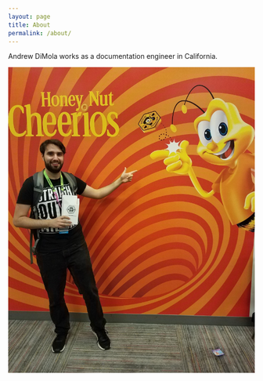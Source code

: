 ```yaml
---
layout: page
title: About
permalink: /about/
---
```

Andrew DiMola works as a documentation engineer in California.

![Andrew DiMola picture](/images/honey-nut-cheerios-andrew.jpg)
